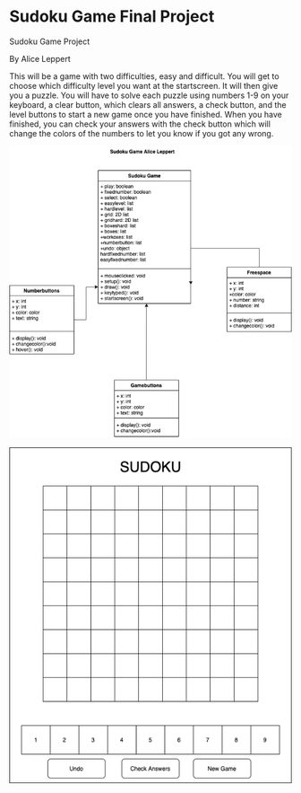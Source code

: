 # Sudoku Game Final Project

Sudoku Game Project

By Alice Leppert

This will be a game with two difficulties, easy and difficult. You will get to choose which difficulty level you want at the startscreen. It will then give you a puzzle. You will have to solve each puzzle using numbers 1-9 on your keyboard, a clear button, which clears all answers, a check button, and the level buttons to start a new game once you have finished. When you have finished, you can check your answers with the check button which will change the colors of the numbers to let you know if you got any wrong.

![Sudoku Diagram](https://github.com/Aeleppert/FinalProject/blob/main/photo/SudokuDiagram%20(1).png?raw=true)

![Sudoku GUI](https://github.com/Aeleppert/FinalProject/blob/main/photo/SudokuGUI.png?raw=true)
